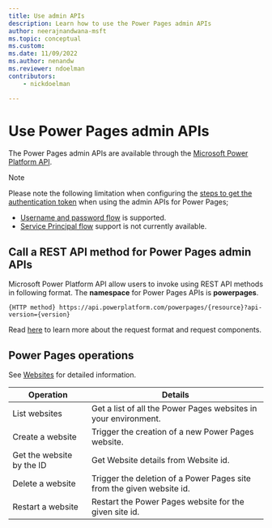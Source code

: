 ```yaml
---
title: Use admin APIs
description: Learn how to use the Power Pages admin APIs
author: neerajnandwana-msft
ms.topic: conceptual
ms.custom: 
ms.date: 11/09/2022
ms.author: nenandw
ms.reviewer: ndoelman
contributors:
    - nickdoelman

---
```


# Use Power Pages admin APIs

The Power Pages admin APIs are available through the [Microsoft Power Platform API](/rest/api/power-platform/powerpages).

> [!NOTE]
> Please note the following limitation when configuring the [steps to get the authentication token](/power-platform/admin/programmability-authentication-v2) when using the admin APIs for Power Pages;
> - [Username and password flow](/power-platform/admin/programmability-authentication-v2#username-and-password-flow) is supported.
> - [Service Principal flow](/power-platform/admin/programmability-authentication-v2#service-principal-flow) support is not currently available.

## Call a REST API method for Power Pages admin APIs

Microsoft Power Platform API allow users to invoke using REST API methods in following format. The **namespace** for Power Pages APIs is **powerpages**.

```http
{HTTP method} https://api.powerplatform.com/powerpages/{resource}?api-version={version}
```

Read [here](/rest/api/power-platform/#call-a-rest-api-method) to learn more about the request format and request components.

## Power Pages operations

See [Websites](/rest/api/power-platform/powerpages/websites) for detailed information.

| Operation | Details |
| - | - |
| List websites | Get a list of all the Power Pages websites in your environment. |
| Create a website | Trigger the creation of a new Power Pages website. |
| Get the website by the ID | Get Website details from Website id. |
| Delete a website | Trigger the deletion of a Power Pages site from the given website id. |
| Restart a website | Restart the Power Pages website for the given site id. |
